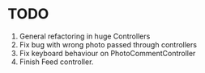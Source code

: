 # TODO

1. General refactoring in huge Controllers 
2. Fix bug with wrong photo passed through controllers
3. Fix keyboard behaviour on PhotoCommentController
4. Finish Feed controller.

